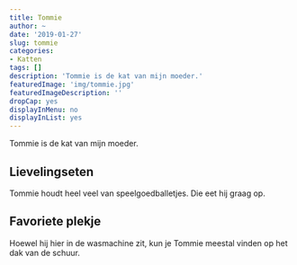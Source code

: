 ```yaml
---
title: Tommie
author: ~
date: '2019-01-27'
slug: tommie
categories: 
- Katten
tags: []
description: 'Tommie is de kat van mijn moeder.'
featuredImage: 'img/tommie.jpg'
featuredImageDescription: ''
dropCap: yes
displayInMenu: no
displayInList: yes
---
```


Tommie is de kat van mijn moeder. 

## Lievelingseten
Tommie houdt heel veel van speelgoedballetjes. Die eet hij graag op. 

## Favoriete plekje
Hoewel hij hier in de wasmachine zit, kun je Tommie meestal vinden op het dak van de schuur. 
